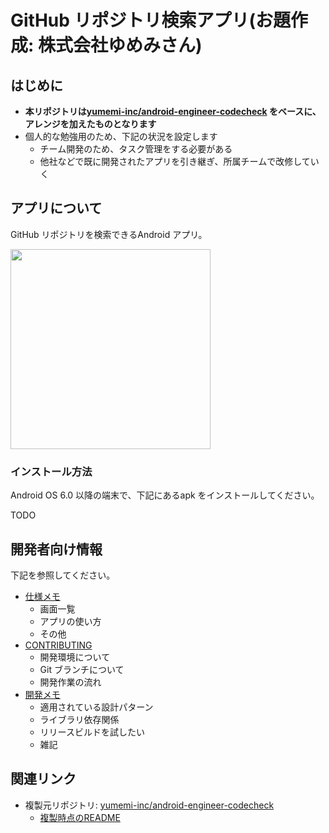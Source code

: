 # GitHub リポジトリ検索アプリ(お題作成: 株式会社ゆめみさん)
## はじめに
* **本リポジトリは[yumemi-inc/android-engineer-codecheck] をベースに、アレンジを加えたものとなります**
* 個人的な勉強用のため、下記の状況を設定します
    * チーム開発のため、タスク管理をする必要がある
    * 他社などで既に開発されたアプリを引き継ぎ、所属チームで改修していく



## アプリについて
GitHub リポジトリを検索できるAndroid アプリ。

<img src="docs/app.gif" width="320" />

### インストール方法
Android OS 6.0 以降の端末で、下記にあるapk をインストールしてください。

TODO



## 開発者向け情報
下記を参照してください。

* [仕様メモ](./docs/SpecNotes.md)
    * 画面一覧
    * アプリの使い方
    * その他
* [CONTRIBUTING](./CONTRIBUTING.md)
    * 開発環境について
    * Git ブランチについて
    * 開発作業の流れ
* [開発メモ](./docs/DevNotes.md)
    * 適用されている設計パターン
    * ライブラリ依存関係
    * リリースビルドを試したい
    * 雑記



## 関連リンク
* 複製元リポジトリ: [yumemi-inc/android-engineer-codecheck]
    * [複製時点のREADME](./docs/README.original.md)



[yumemi-inc/android-engineer-codecheck]: https://github.com/yumemi-inc/android-engineer-codecheck/tree/06e32c7fe9879ad35d4b8e02688169fc805f30f0
